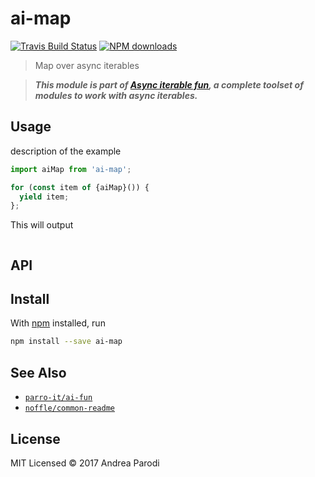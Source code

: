 # ai-map

[![Travis Build Status](https://img.shields.io/travis/parro-it/ai-map/master.svg)](http://travis-ci.org/parro-it/ai-map)
[![NPM downloads](https://img.shields.io/npm/dt/ai-map.svg)](https://npmjs.org/package/ai-map)

> Map over async iterables


> **_This module is part of
> [Async iterable fun](https://github.com/parro-it/ai-fun), a complete toolset
> of modules to work with async iterables._**

## Usage

description of the example

```js
import aiMap from 'ai-map';

for (const item of {aiMap}()) {
  yield item;
};
```

This will output

```
```

## API

## Install

With [npm](https://npmjs.org/) installed, run

```bash
npm install --save ai-map
```

## See Also

- [`parro-it/ai-fun`](https://github.com/parro-it/ai-fun)
- [`noffle/common-readme`](https://github.com/noffle/common-readme)


## License

MIT Licensed
© 2017 Andrea Parodi

